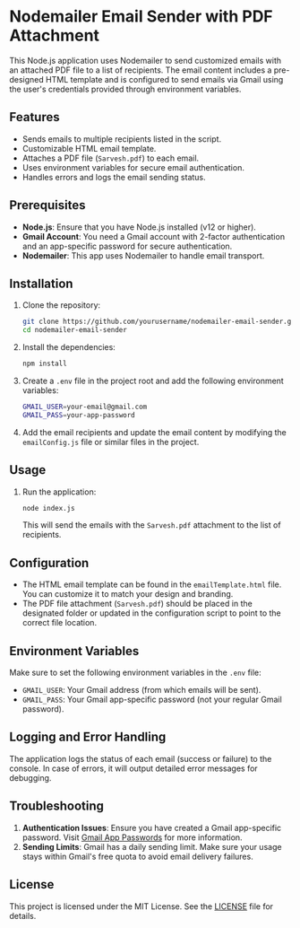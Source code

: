 # Nodemailer Email Sender with PDF Attachment

This Node.js application uses Nodemailer to send customized emails with an attached PDF file to a list of recipients. The email content includes a pre-designed HTML template and is configured to send emails via Gmail using the user's credentials provided through environment variables.

## Features
- Sends emails to multiple recipients listed in the script.
- Customizable HTML email template.
- Attaches a PDF file (`Sarvesh.pdf`) to each email.
- Uses environment variables for secure email authentication.
- Handles errors and logs the email sending status.

## Prerequisites
- **Node.js**: Ensure that you have Node.js installed (v12 or higher).
- **Gmail Account**: You need a Gmail account with 2-factor authentication and an app-specific password for secure authentication.
- **Nodemailer**: This app uses Nodemailer to handle email transport.

## Installation

1. Clone the repository:

    ```bash
    git clone https://github.com/yourusername/nodemailer-email-sender.git
    cd nodemailer-email-sender
    ```

2. Install the dependencies:

    ```bash
    npm install
    ```

3. Create a `.env` file in the project root and add the following environment variables:

    ```bash
    GMAIL_USER=your-email@gmail.com
    GMAIL_PASS=your-app-password
    ```

4. Add the email recipients and update the email content by modifying the `emailConfig.js` file or similar files in the project.

## Usage

1. Run the application:

    ```bash
    node index.js
    ```

    This will send the emails with the `Sarvesh.pdf` attachment to the list of recipients.

## Configuration

- The HTML email template can be found in the `emailTemplate.html` file. You can customize it to match your design and branding.
- The PDF file attachment (`Sarvesh.pdf`) should be placed in the designated folder or updated in the configuration script to point to the correct file location.

## Environment Variables

Make sure to set the following environment variables in the `.env` file:

- `GMAIL_USER`: Your Gmail address (from which emails will be sent).
- `GMAIL_PASS`: Your Gmail app-specific password (not your regular Gmail password).

## Logging and Error Handling

The application logs the status of each email (success or failure) to the console. In case of errors, it will output detailed error messages for debugging.

## Troubleshooting

1. **Authentication Issues**: Ensure you have created a Gmail app-specific password. Visit [Gmail App Passwords](https://myaccount.google.com/apppasswords) for more information.
2. **Sending Limits**: Gmail has a daily sending limit. Make sure your usage stays within Gmail's free quota to avoid email delivery failures.

## License

This project is licensed under the MIT License. See the [LICENSE](LICENSE) file for details.
